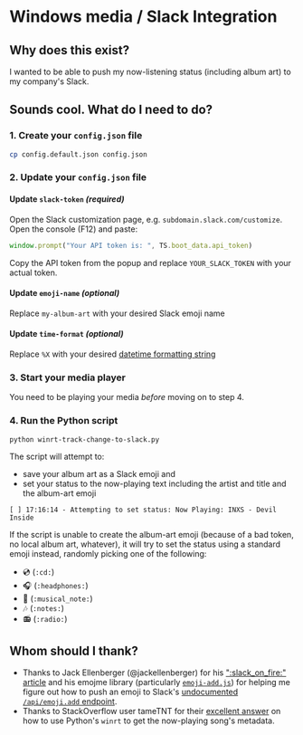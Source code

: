# Windows media / Slack Integration

## Why does this exist?

I wanted to be able to push my now-listening status (including album art) to my company's Slack.

## Sounds cool. What do I need to do?

### 1. Create your `config.json` file

```bash
cp config.default.json config.json
```

### 2. Update your `config.json` file

#### Update `slack-token` _(required)_

Open the Slack customization page, e.g. `subdomain.slack.com/customize`. Open the console (F12) and paste:

```javascript
window.prompt("Your API token is: ", TS.boot_data.api_token)
```

Copy the API token from the popup and replace `YOUR_SLACK_TOKEN` with your actual token.

#### Update `emoji-name` _(optional)_

Replace `my-album-art` with your desired Slack emoji name

#### Update `time-format` _(optional)_

Replace `%X` with your desired [datetime formatting string](https://strftime.org/)

### 3. Start your media player

You need to be playing your media _before_ moving on to step 4.

### 4. Run the Python script

```bash
python winrt-track-change-to-slack.py
```

The script will attempt to:

- save your album art as a Slack emoji and
- set your status to the now-playing text including the artist and title and the album-art emoji

```plaintext
[ ] 17:16:14 - Attempting to set status: Now Playing: INXS - Devil Inside
```

If the script is unable to create the album-art emoji (because of a bad token, no local album art, whatever), it will try to set the status using a standard emoji instead, randomly picking one of the following:

- :cd: (`:cd:`)
- :headphones: (`:headphones:`)
- :musical_note: (`:musical_note:`)
- :notes: (`:notes:`)
- :radio: (`:radio:`)

## Whom should I thank?

- Thanks to Jack Ellenberger (@jackellenberger) for his [":slack_on_fire:" article](https://medium.com/@jack.a.ellenberger/slack-on-fire-part-two-please-stop-rotating-my-user-token-replay-attacking-slack-for-emoji-fun-c87da4e54b03) and his emojme library (particularly [`emoji-add.js`](https://github.com/jackellenberger/emojme/blob/e076b58bbe310da154013b51f77d3e1047938983/lib/emoji-add.js#L79-L82)) for helping me figure out how to push an emoji to Slack's [undocumented `/api/emoji.add` endpoint](https://webapps.stackexchange.com/a/126154/35105).
- Thanks to StackOverflow user tameTNT for their [excellent answer](https://stackoverflow.com/questions/65011660/how-can-i-get-the-title-of-the-currently-playing-media-in-windows-10-with-python/66037406#66037406) on how to use Python's `winrt` to get the now-playing song's metadata.
